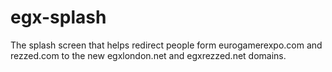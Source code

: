 egx-splash
==========

The splash screen that helps redirect people form eurogamerexpo.com and rezzed.com to the new egxlondon.net and egxrezzed.net domains.